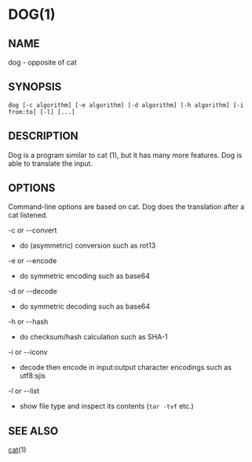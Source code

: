 # DOG(1)

## NAME

dog - opposite of cat

## SYNOPSIS

```
dog [-c algorithm] [-e algorithm] [-d algorithm] [-h algorithm] [-i from:to] [-l] [...]
```

## DESCRIPTION

Dog is a program similar to cat (1), but it has many more features.
Dog is able to translate the input.

## OPTIONS

Command-line options are based on cat.
Dog does the translation after a cat listened.

-c or --convert

* do (asymmetric) conversion such as rot13

-e or --encode

* do symmetric encoding such as base64

-d or --decode

* do symmetric decoding such as base64

-h or --hash

* do checksum/hash calculation such as SHA-1

-i or --iconv

* decode then encode in input:output character encodings such as utf8:sjis

-l or --list

* show file type and inspect its contents (`tar -tvf` etc.)

## SEE ALSO

[cat](http://linux.die.net/man/1/cat)(1)
